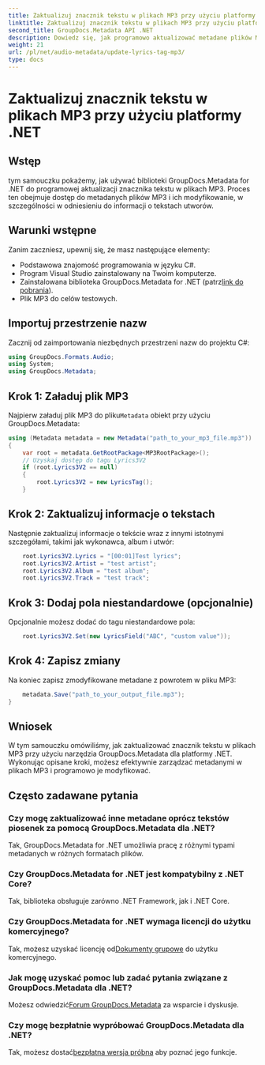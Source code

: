 ```yaml
---
title: Zaktualizuj znacznik tekstu w plikach MP3 przy użyciu platformy .NET
linktitle: Zaktualizuj znacznik tekstu w plikach MP3 przy użyciu platformy .NET
second_title: GroupDocs.Metadata API .NET
description: Dowiedz się, jak programowo aktualizować metadane plików MP3, w tym teksty piosenek, wykonawcę i szczegóły albumu, przy użyciu narzędzia GroupDocs.Metadata dla platformy .NET.
weight: 21
url: /pl/net/audio-metadata/update-lyrics-tag-mp3/
type: docs
---
```

# Zaktualizuj znacznik tekstu w plikach MP3 przy użyciu platformy .NET

## Wstęp
tym samouczku pokażemy, jak używać biblioteki GroupDocs.Metadata for .NET do programowej aktualizacji znacznika tekstu w plikach MP3. Proces ten obejmuje dostęp do metadanych plików MP3 i ich modyfikowanie, w szczególności w odniesieniu do informacji o tekstach utworów.
## Warunki wstępne
Zanim zaczniesz, upewnij się, że masz następujące elementy:
- Podstawowa znajomość programowania w języku C#.
- Program Visual Studio zainstalowany na Twoim komputerze.
-  Zainstalowana biblioteka GroupDocs.Metadata for .NET (patrz[link do pobrania](https://releases.groupdocs.com/metadata/net/)).
- Plik MP3 do celów testowych.

## Importuj przestrzenie nazw
Zacznij od zaimportowania niezbędnych przestrzeni nazw do projektu C#:
```csharp
using GroupDocs.Formats.Audio;
using System;
using GroupDocs.Metadata;
```
## Krok 1: Załaduj plik MP3
 Najpierw załaduj plik MP3 do pliku`Metadata` obiekt przy użyciu GroupDocs.Metadata:
```csharp
using (Metadata metadata = new Metadata("path_to_your_mp3_file.mp3"))
{
    var root = metadata.GetRootPackage<MP3RootPackage>();
    // Uzyskaj dostęp do tagu Lyrics3V2
    if (root.Lyrics3V2 == null)
    {
        root.Lyrics3V2 = new LyricsTag();
    }
```
## Krok 2: Zaktualizuj informacje o tekstach
Następnie zaktualizuj informacje o tekście wraz z innymi istotnymi szczegółami, takimi jak wykonawca, album i utwór:
```csharp
    root.Lyrics3V2.Lyrics = "[00:01]Test lyrics";
    root.Lyrics3V2.Artist = "test artist";
    root.Lyrics3V2.Album = "test album";
    root.Lyrics3V2.Track = "test track";
```
## Krok 3: Dodaj pola niestandardowe (opcjonalnie)
Opcjonalnie możesz dodać do tagu niestandardowe pola:
```csharp
    root.Lyrics3V2.Set(new LyricsField("ABC", "custom value"));
```
## Krok 4: Zapisz zmiany
Na koniec zapisz zmodyfikowane metadane z powrotem w pliku MP3:
```csharp
    metadata.Save("path_to_your_output_file.mp3");
}
```

## Wniosek
W tym samouczku omówiliśmy, jak zaktualizować znacznik tekstu w plikach MP3 przy użyciu narzędzia GroupDocs.Metadata dla platformy .NET. Wykonując opisane kroki, możesz efektywnie zarządzać metadanymi w plikach MP3 i programowo je modyfikować.

## Często zadawane pytania
### Czy mogę zaktualizować inne metadane oprócz tekstów piosenek za pomocą GroupDocs.Metadata dla .NET?
Tak, GroupDocs.Metadata for .NET umożliwia pracę z różnymi typami metadanych w różnych formatach plików.
### Czy GroupDocs.Metadata for .NET jest kompatybilny z .NET Core?
Tak, biblioteka obsługuje zarówno .NET Framework, jak i .NET Core.
### Czy GroupDocs.Metadata for .NET wymaga licencji do użytku komercyjnego?
 Tak, możesz uzyskać licencję od[Dokumenty grupowe](https://purchase.groupdocs.com/buy) do użytku komercyjnego.
### Jak mogę uzyskać pomoc lub zadać pytania związane z GroupDocs.Metadata dla .NET?
 Możesz odwiedzić[Forum GroupDocs.Metadata](https://forum.groupdocs.com/c/metadata/14) za wsparcie i dyskusje.
### Czy mogę bezpłatnie wypróbować GroupDocs.Metadata dla .NET?
 Tak, możesz dostać[bezpłatna wersja próbna](https://releases.groupdocs.com/) aby poznać jego funkcje.